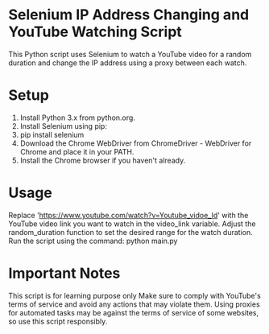 # Selenium IP Address Changing and YouTube Watching Script
 This Python script uses Selenium to watch a YouTube video for a random duration and change the IP address using a proxy between each watch.

 # Setup
 1. Install Python 3.x from python.org.
 2. Install Selenium using pip:
 3. pip install selenium
 4. Download the Chrome WebDriver from ChromeDriver - WebDriver for Chrome and place it in your PATH.
 5. Install the Chrome browser if you haven't already.

# Usage
 Replace 'https://www.youtube.com/watch?v=Youtube_vidoe_Id' with the YouTube video link you want to watch in the video_link variable.
 Adjust the random_duration function to set the desired range for the watch duration.
 Run the script using the command:
 python main.py
 
 # Important Notes
 This script is for learning purpose only
 Make sure to comply with YouTube's terms of service and avoid any actions that may violate them.
 Using proxies for automated tasks may be against the terms of service of some websites, so use this script responsibly.
